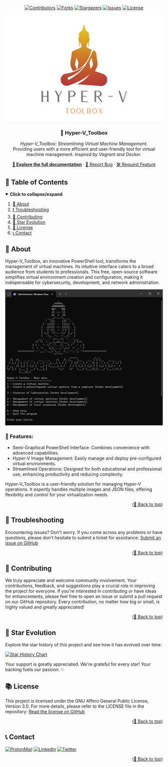 <div id="top" align="center">

<!-- Shields Header -->
[![Contributors][contributors-shield]](https://github.com/franckferman/Hyper-V_Toolbox/graphs/contributors)
[![Forks][forks-shield]](https://github.com/franckferman/Hyper-V_Toolbox/network/members)
[![Stargazers][stars-shield]](https://github.com/franckferman/Hyper-V_Toolbox/stargazers)
[![Issues][issues-shield]](https://github.com/franckferman/Hyper-V_Toolbox/issues)
[![License][license-shield]](https://github.com/franckferman/Hyper-V_Toolbox/blob/stable/LICENSE)

<!-- Logo -->
<a href="https://github.com/franckferman/Hyper-V_Toolbox">
  <img src="https://raw.githubusercontent.com/franckferman/Hyper-V_Toolbox/main/docs/github/graphical_resources/Logo-Without_background-Hyper-V_Toolbox.png" alt="Hyper-V_Toolbox Logo" width="auto" height="auto">
</a>

<!-- Title & Tagline -->
<h3 align="center">🪷 Hyper-V_Toolbox</h3>
<p align="center">
    <em>Hyper-V_Toolbox: Streamlining Virtual Machine Management.</em>
    <br>
    Providing users with a more efficient and user-friendly tool for virtual machine management.
    <em>Inspired by Vagrant and Docker.</em>
    <br>
</p>

<!-- Links & Demo -->
<p align="center">
    <a href="https://github.com/franckferman/Hyper-V_Toolbox/blob/stable/README.md" class="button-style"><strong>📘 Explore the full documentation</strong></a>
    ·
    <a href="https://github.com/franckferman/Hyper-V_Toolbox/issues">🐞 Report Bug</a>
    ·
    <a href="https://github.com/franckferman/Hyper-V_Toolbox/issues">🛠️ Request Feature</a>
</p>

</div>

## 📜 Table of Contents

<details open>
  <summary><strong>Click to collapse/expand</strong></summary>
  <ol>
    <li><a href="#-about">📖 About</a></li>
    <li><a href="#-troubleshooting">❗ Troubleshooting</a></li>
    <li><a href="#-contributing">🤝 Contributing</a></li>
    <li><a href="#-star-evolution">🌠 Star Evolution</a></li>
    <li><a href="#-license">📜 License</a></li>
    <li><a href="#-contact">📞 Contact</a></li>
  </ol>
</details>

## 📖 About

Hyper-V_Toolbox, an innovative PowerShell tool, transforms the management of virtual machines. Its intuitive interface caters to a broad audience from students to professionals. This free, open-source software simplifies virtual environment creation and configuration, making it indispensable for cybersecurity, development, and network administration.

<p align="center">
  <img src="https://github.com/franckferman/Hyper-V_Toolbox/blob/main/docs/github/graphical_resources/Screenshot-Hyper-V_Toolbox_Demo.png" alt="Hyper-V_Toolbox Demo Screenshot" width="auto" height="auto">
</p>

### 🌟 Features:

- Semi-Graphical PowerShell Interface: Combines convenience with advanced capabilities.
- Hyper-V Image Management: Easily manage and deploy pre-configured virtual environments.
- Streamlined Operations: Designed for both educational and professional use, enhancing productivity and reducing complexity.

Hyper-V_Toolbox is a user-friendly solution for managing Hyper-V operations. It expertly handles multiple images and JSON files, offering flexibility and control for your virtualization needs.

<p align="right">(<a href="#top">🔼 Back to top</a>)</p>

## 🔧 Troubleshooting

Encountering issues? Don't worry. If you come across any problems or have questions, please don't hesitate to submit a ticket for assistance: [Submit an issue on GitHub](https://github.com/franckferman/Hyper-V_Toolbox/issues)

<p align="right">(<a href="#top">🔼 Back to top</a>)</p>

## 🤝 Contributing

We truly appreciate and welcome community involvement. Your contributions, feedback, and suggestions play a crucial role in improving the project for everyone. If you're interested in contributing or have ideas for enhancements, please feel free to open an issue or submit a pull request on our GitHub repository. Every contribution, no matter how big or small, is highly valued and greatly appreciated!

<p align="right">(<a href="#top">🔼 Back to top</a>)</p>

## 🌠 Star Evolution

Explore the star history of this project and see how it has evolved over time:

<a href="https://star-history.com/#franckferman/Hyper-V_Toolbox&Timeline">
  <picture>
    <source media="(prefers-color-scheme: dark)" srcset="https://api.star-history.com/svg?repos=franckferman/Hyper-V_Toolbox&type=Timeline&theme=dark" />
    <img alt="Star History Chart" src="https://api.star-history.com/svg?repos=franckferman/Hyper-V_Toolbox&type=Timeline" />
  </picture>
</a>

Your support is greatly appreciated. We're grateful for every star! Your backing fuels our passion. ✨

## 📚 License

This project is licensed under the GNU Affero General Public License, Version 3.0. For more details, please refer to the LICENSE file in the repository: [Read the license on GitHub](https://github.com/franckferman/Hyper-V_Toolbox/blob/stable/LICENSE)

<p align="right">(<a href="#top">🔼 Back to top</a>)</p>

## 📞 Contact

[![ProtonMail][protonmail-shield]](mailto:contact@franckferman.fr) 
[![LinkedIn][linkedin-shield]](https://www.linkedin.com/in/franckferman)
[![Twitter][twitter-shield]](https://www.twitter.com/franckferman)

<p align="right">(<a href="#top">🔼 Back to top</a>)</p>

<!-- MARKDOWN LINKS & IMAGES -->
<!-- https://www.markdownguide.org/basic-syntax/#reference-style-links -->
[contributors-shield]: https://img.shields.io/github/contributors/franckferman/Hyper-V_Toolbox.svg?style=for-the-badge
[contributors-url]: https://github.com/franckferman/Hyper-V_Toolbox/graphs/contributors
[forks-shield]: https://img.shields.io/github/forks/franckferman/Hyper-V_Toolbox.svg?style=for-the-badge
[forks-url]: https://github.com/franckferman/Hyper-V_Toolbox/network/members
[stars-shield]: https://img.shields.io/github/stars/franckferman/Hyper-V_Toolbox.svg?style=for-the-badge
[stars-url]: https://github.com/franckferman/Hyper-V_Toolbox/stargazers
[issues-shield]: https://img.shields.io/github/issues/franckferman/Hyper-V_Toolbox.svg?style=for-the-badge
[issues-url]: https://github.com/franckferman/Hyper-V_Toolbox/issues
[license-shield]: https://img.shields.io/github/license/franckferman/Hyper-V_Toolbox.svg?style=for-the-badge
[license-url]: https://github.com/franckferman/Hyper-V_Toolbox/blob/stable/LICENSE
[protonmail-shield]: https://img.shields.io/badge/ProtonMail-8B89CC?style=for-the-badge&logo=protonmail&logoColor=blueviolet
[linkedin-shield]: https://img.shields.io/badge/-LinkedIn-black.svg?style=for-the-badge&logo=linkedin&colorB=blue
[twitter-shield]: https://img.shields.io/badge/-Twitter-black.svg?style=for-the-badge&logo=twitter&colorB=blue
